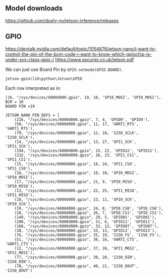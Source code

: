 ## Model downloads
https://github.com/dusty-nv/jetson-inference/releases

## GPIO
https://devtalk.nvidia.com/default/topic/1054876/jetson-nano/i-want-to-control-the-pin-of-the-bcm-code-i-want-to-know-which-gpiochip-is-under-sys-class-gpio-/
https://www.securipi.co.uk/jetson.pdf

We can just use Board Pin by `GPIO.setmode(GPIO.BOARD)`.

`jetson-gpio\lib\python\Jetson\GPIO`

Each row interpreted as in:
```
(16, "/sys/devices/6000d000.gpio", 19, 10, 'SPI0_MOSI', 'SPI0_MOSI'),
BCM = 10
BOARD PIN =19
```


```
JETSON_NANO_PIN_DEFS = [
    (216, "/sys/devices/6000d000.gpio", 7, 4, 'GPIO9', 'GPIO9'),
    (50, "/sys/devices/6000d000.gpio", 11, 17, 'UART1_RTS', 'UART1_RTS'),
    (79, "/sys/devices/6000d000.gpio", 12, 18, 'I2S0_SCLK', 'I2S0_SCLK'),
    (14, "/sys/devices/6000d000.gpio", 13, 27, 'SPI1_SCK', 'SPI1_SCK'),
    (194, "/sys/devices/6000d000.gpio", 15, 22, 'GPIO12', 'GPIO12'),
    (232, "/sys/devices/6000d000.gpio", 16, 23, 'SPI1_CS1', 'SPI1_CS1'),
    (15, "/sys/devices/6000d000.gpio", 18, 24, 'SPI1_CS0', 'SPI1_CS0'),
    (16, "/sys/devices/6000d000.gpio", 19, 10, 'SPI0_MOSI', 'SPI0_MOSI'),
    (17, "/sys/devices/6000d000.gpio", 21, 9, 'SPI0_MISO', 'SPI0_MISO'),
    (13, "/sys/devices/6000d000.gpio", 22, 25, 'SPI1_MISO', 'SPI1_MISO'),
    (18, "/sys/devices/6000d000.gpio", 23, 11, 'SPI0_SCK', 'SPI0_SCK'),
    (19, "/sys/devices/6000d000.gpio", 24, 8, 'SPI0_CS0', 'SPI0_CS0'),
    (20, "/sys/devices/6000d000.gpio", 26, 7, 'SPI0_CS1', 'SPI0_CS1'),
    (149, "/sys/devices/6000d000.gpio", 29, 5, 'GPIO01', 'GPIO01'),
    (200, "/sys/devices/6000d000.gpio", 31, 6, 'GPIO11', 'GPIO11'),
    (168, "/sys/devices/6000d000.gpio", 32, 12, 'GPIO07', 'GPIO07'),
    (38, "/sys/devices/6000d000.gpio", 33, 13, 'GPIO13', 'GPIO13'),
    (76, "/sys/devices/6000d000.gpio", 35, 19, 'I2S0_FS', 'I2S0_FS'),
    (51, "/sys/devices/6000d000.gpio", 36, 16, 'UART1_CTS', 'UART1_CTS'),
    (12, "/sys/devices/6000d000.gpio", 37, 26, 'SPI1_MOSI', 'SPI1_MOSI'),
    (77, "/sys/devices/6000d000.gpio", 38, 20, 'I2S0_DIN', 'I2S0_DIN'),
    (78, "/sys/devices/6000d000.gpio", 40, 21, 'I2S0_DOUT', 'I2S0_DOUT')
```
